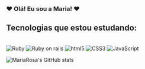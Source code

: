 ### ❤️ Olá! Eu sou a Maria! ❤️ 

## Tecnologias que estou estudando:
<div style="display: inline-block"><br>
    <img alt="Ruby" src="https://img.shields.io/badge/Ruby-CC342D?style=for-the-badge&logo=ruby&logoColor=white">
    <img alt="Ruby on rails" src="https://img.shields.io/badge/Ruby_on_Rails-CC0000?style=for-the-badge&logo=ruby-on-rails&logoColor=white">
    <img alt="html5" src="https://img.shields.io/badge/HTML5-E34F26?style=for-the-badge&logo=html5&logoColor=white">
    <img alt="CSS3" src="https://img.shields.io/badge/CSS3-1572B6?style=for-the-badge&logo=css3&logoColor=white">
    <img alt="JavaScript" src="https://img.shields.io/badge/JavaScript-F7DF1E?style=for-the-badge&logo=javascript&logoColor=black">
</div>

![MariaRosa's GitHub stats](https://github-readme-stats.vercel.app/api?username=MariaRosa1&show_icons=true&theme=dracula)
